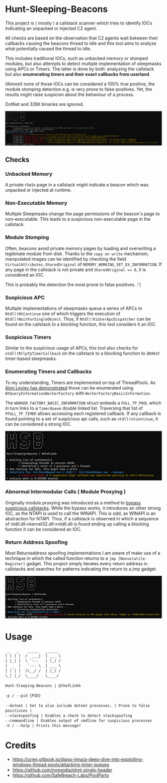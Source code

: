 # Hunt-Sleeping-Beacons

This project is ( mostly ) a callstack scanner which tries to identify IOCs indicating an unpacked or injected C2 agent.  

All checks are based on the observation that C2 agents wait between their callbacks causing the beacons thread to idle and this tool aims to analyze what potentially caused the thread to idle.

This includes traditional IOCs, such as unbacked memory or stomped modules, but also attempts to detect multiple implementation of sleepmasks using APCs or Timers. The latter is done by both: analyzing the callstack but also **enumerating timers and their exact callbacks from userland**.

(Almost) none of those IOCs can be considered a 100% true positive, the module stomping detection e.g. is very prone to false positives. Yet, the results might raise suspicion about the behaviour of a process.

DotNet and 32Bit binaries are ignored.

![x](screenshots/1.png?raw=true)

## Checks

### Unbacked Memory 

A private r(w)x page in a callstack might indicate a beacon which was unpacked or injected at runtime. 

### Non-Executable Memory

Multiple Sleepmasks change the page permissions of the beacon's page to non-executable. This leads to a suspicious non-executable page in the callstack. 

### Module Stomping

Often, beacons avoid private memory pages by loading and overwriting a legitimate module from disk.
Thanks to the ``copy on write`` mechanism, manipulated images can be identified by checking the field ``VirtualAttributes.SharedOriginal`` of ``MEMORY_WORKING_SET_EX_INFORMATION``. If any page in the callstack is not private and ``SharedOriginal == 0``, it is considered an IOC.

This is probably the detection the most prone to false positives. :'(

### Suspicious APC

Multiple implementations of sleepmasks queue a series of APCs to ``Ntdll!NtContinue`` one of which triggers the execution of ``Ntdll!WaitForSingleObject``. Thus, if ``Ntdll!KiUserApcDispatcher`` can be found on the callstack to a blocking function, this tool considers it an IOC. 

### Suspicious Timers

Similar to the suspicious usage of APCs, this tool also checks for ``ntdll!RtlpTpTimerCallback`` on the callstack to a blocking function to detect timer-based sleepmasks. 
### Enumerating Timers and Callbacks

To my understanding, Timers are implemented on top of ThreadPools. As [Alon Leviev has demonstrated](https://github.com/SafeBreach-Labs/PoolParty) those can be enumerated using ``NtQueryInformationWorkerFactory`` with ``WorkerFactoryBasicInformation``.    

The ``WORKER_FACTORY_BASIC_INFORMATION`` struct embeds a ``FULL_TP_POOL`` which in turn links to a ``TimerQueue`` double linked list. Traversing that list of ``PFULL_TP_TIMER`` allows accessing each registered callback. If any callback is found pointing to a set of suspicious api calls, such as ``ntdll!ntcontinue``, it can be considered a strong IOC.

![x](screenshots/2.png?raw=true)

### Abnormal Intermodular Calls ( Module Proxying )

Originally module proxying was introduced as a method to [bypass suspicious callstacks](https://0xdarkvortex.dev/proxying-dll-loads-for-hiding-etwti-stack-tracing/).
While the bypass works, it introduces an other strong IOC, as the NTAPI is used to call the WINAPI. This is odd, as WINAPI is an abstraction for NTAPI. Thus, if a callstack is observed in which a sequence of ntdll.dll->kernel32.dll->ntdll.dll is found ending up calling a blocking function it can be considered an IOC.

### Return Address Spoofing

Most Returnaddress spoofing implementations I am aware of make use of a technique in which the called function returns to a ``jmp [Nonvolatile-Register]`` gadget. This project simply iterates every return address in callstacks and searches for patterns indicating the return to a jmp gadget.

![x](screenshots/3.png?raw=true)

# Usage

```
 _   _    _____   ______
| | | |  /  ___|  | ___ \
| |_| |  \ `--.   | |_/ /
|  _  |   `--. \  | ___ \
| | | |  /\__/ /  | |_/ /
\_| |_/  \____/   \____/

Hunt-Sleeping-Beacons | @thefLinkk

-p / --pid {PID}

--dotnet | Set to also include dotnet processes. ( Prone to false positivies )
--stackspoofing | Enables a check to detect stackspoofing
--commandline | Enables output of cmdline for suspicious processes
-h / --help | Prints this message?
```

# Credits

- https://urien.gitbook.io/diago-lima/a-deep-dive-into-exploiting-windows-thread-pools/attacking-timer-queues
- https://github.com/mrexodia/phnt-single-header
- https://github.com/SafeBreach-Labs/PoolParty
